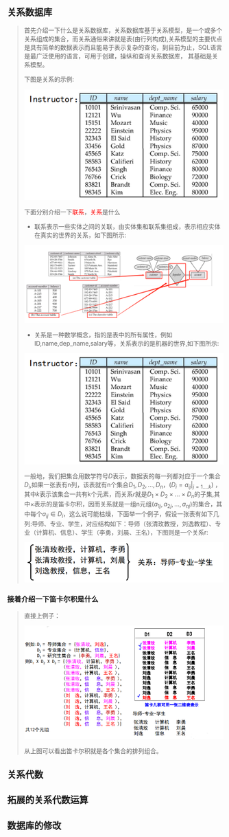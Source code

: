 ## 关系数据库

> 首先介绍一下什么是关系数据库，关系数据库基于关系模型，是一个或多个关系组成的集合，而关系通俗来讲就是表(由行列构成),关系模型的主要优点是具有简单的数据表示而且能易于表示复杂的查询，到目前为止，SQL语言是最广泛使用的语言，可用于创建，操纵和查询关系数据库， 其基础是关系模型。
>
> 下图是关系的示例:
>
> ![image-20220509112122963](imgs.assets/image-20220509112122963.png)
>
> 下面分别介绍一下<font color="red">联系</font>，<font color="red">关系</font>是什么
>
> + 联系表示一些实体之间的关联，由实体集和联系集组成，表示相应实体在真实的世界的关系，如下图所示:
>
> ![image-20220508131521728](imgs.assets/image-20220508131521728.png)
>
> + 关系是一种数学概念，指的是表中的所有属性，例如ID,name,dep_name,salary等，关系表示的是机器的世界,如下图所示:
>
> ![image-20220509112122963](imgs.assets/image-20220509112122963.png)
>
> 一般地，我们把集合用数学符号$D$表示，数据表的每一列都对应于一个集合$D_i$,如果一张表有n列，该表就有n个集合$D_1,D_2,...,D_n ，(D_i=a_{ij}|_{j=1....k})$ ，其中$k$表示该集合一共有k个元素，而关系$r$就是$D_1\times D_2\times...\times D_n$的子集,其中$\times$表示的是笛卡尔积，因而关系就是一组n元组$(a_{1j},a_{2j},...,a_{nj})$的集合，其中每个$a_{ij}\in D_i$，这么说可能枯燥，下面举一个例子，假设一张表有如下几列:导师、专业、学生，对应结构如下：导师（张清玫教授，刘逸教程）、专业（计算机、信息）、学生（李勇，刘晨、王名），下图则是一个关系r:
>
> ![image-20220509114020113](imgs.assets/image-20220509114020113.png)
>
> 

### 接着介绍一下笛卡尔积是什么

> 直接上例子：
>
> ![image-20220509114247456](imgs.assets/image-20220509114247456.png)
>
> 从上图可以看出笛卡尔积就是各个集合的排列组合。

## 关系代数

## 拓展的关系代数运算

## 数据库的修改